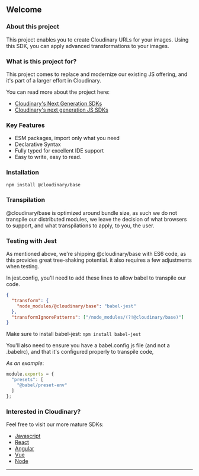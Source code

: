 ## Welcome

### About this project
This project enables you to create Cloudinary URLs for your images.
Using this SDK, you can apply advanced transformations to your images.


### What is this project for?
This project comes to replace and modernize our existing JS offering, and it's part of a larger effort in Cloudinary. 

You can read more about the project here:
- <a href="https://cloudinary.com/blog/cloudinary_s_next_generation_developers_sdks">Cloudinary's Next Generation SDKs</a>
- <a href="https://cloudinary.com/blog/get_ready_for_cloudinary_s_next_generation_javascript_sdks">Cloudinary's next generation JS SDKs</a>




### Key Features
- ESM packages, import only what you need
- Declarative Syntax 
- Fully typed for excellent IDE support
- Easy to write, easy to read.

### Installation
```bash
npm install @cloudinary/base 
```

### Transpilation
@cloudinary/base is optimized around bundle size, as such we do not transpile our distributed modules, 
we leave the decision of what browsers to support, and what transpilations to apply, to you, the user. 

### Testing with Jest

As mentioned above, we're shipping @cloudinary/base with ES6 code, as this provides great tree-shaking potential.
it also requires a few adjustments when testing.

In jest.config, you'll need to add these lines to allow babel to transpile our code.
```json
{
  "transform": {
    "node_modules/@cloudinary/base": "babel-jest"
  },
  "transformIgnorePatterns": ["/node_modules/(?!@cloudinary/base)"]
}
```
Make sure to install babel-jest:
`npm install babel-jest` 

You'll also need to ensure you have a babel.config.js file (and not a .babelrc), and that
it's configured properly to transpile code,
   
*As an example*:
```js
module.exports = {
  "presets": [
    "@babel/preset-env"
  ]
};
```



### Interested in Cloudinary?

Feel free to visit our more mature SDKs:

- <a href="https://github.com/cloudinary/cloudinary_js"> Javascript</a>
- <a href="https://github.com/cloudinary/cloudinary-react"> React</a>
- <a href="https://github.com/cloudinary/cloudinary_angular"> Angular</a>
- <a href="https://github.com/cloudinary/cloudinary-vue"> Vue</a>  
- <a href="https://github.com/cloudinary/cloudinary_npm"> Node</a>
----

